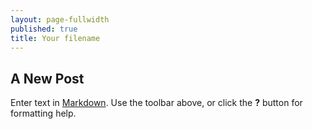 ```yaml
---
layout: page-fullwidth
published: true
title: Your filename
---
```

## A New Post

Enter text in [Markdown](http://daringfireball.net/projects/markdown/). Use the toolbar above, or click the **?** button for formatting help.
